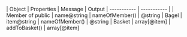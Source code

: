 | Object | Properties | Message | Output
| ----------- | ----------- |
| Member of public | name@string | nameOfMember() | @string
| Bagel | item@string | nameOfMember() | @string
| Basket | array[@item] | addToBasket() | array[@item]